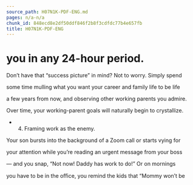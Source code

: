 ```yaml
---
source_path: H07N1K-PDF-ENG.md
pages: n/a-n/a
chunk_id: 848ecd8e2df50ddf846f2b8f3cdfdc77b4e657fb
title: H07N1K-PDF-ENG
---
```

# you in any 24-hour period.

Don’t have that “success picture” in mind? Not to worry. Simply spend

some time mulling what you want your career and family life to be life

a few years from now, and observing other working parents you admire.

Over time, your working-parent goals will naturally begin to crystallize.

- 4. Framing work as the enemy.

Your son bursts into the background of a Zoom call or starts vying for

your attention while you’re reading an urgent message from your boss

— and you snap, “Not now! Daddy has work to do!” Or on mornings

you have to be in the oﬃce, you remind the kids that “Mommy won’t be

